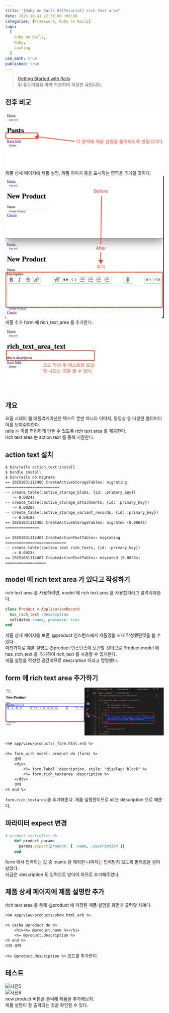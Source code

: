 ```yaml
---
title: "[Ruby on Rails 8][Tutorial] rich text area"
date: 2025-10-31 22:30:00 +09:00
categories: [Framework, Ruby on Rails]
tags:
  [
    Ruby on Rails,
    Ruby,
    caching
  ]
use_math: true
published: true
---
```


> [Getting Started with Rails](https://guides.rubyonrails.org/getting_started.html)<br>
위 튜토리얼을 따라 학습하며 작성한 글입니다.

## 전후 비교
![사진1](https://github.com/Hoon1999/hoon1999.github.io/blob/main/assets/img/2025-10-31-ROR_rich_text_area/1.png?raw=true)<br>
제품 상세 페이지에 제품 설명, 제품 이미지 등을 표시하는 영역을 추가할 것이다.<br>
![사진2](https://github.com/Hoon1999/hoon1999.github.io/blob/main/assets/img/2025-10-31-ROR_rich_text_area/2.png?raw=true)<br>
제품 추가 form 에 rich_text_area 를 추가한다.<br>
![사진3](https://github.com/Hoon1999/hoon1999.github.io/blob/main/assets/img/2025-10-31-ROR_rich_text_area/3.png?raw=true)<br>

## 개요
요즘 시대의 웹 애플리케이션은 텍스트 뿐만 아니라 이미지, 동영상 등 다양한 멀티미디어를 보여줘야한다.<br>
rails 는 이를 편리하게 만들 수 있도록 rich text area 를 제공한다.<br>
rich text area 는 action text 를 통해 지원한다.<br>

## action text 설치

```console
$ bin/rails action_text:install
$ bundle install
$ bin/rails db:migrate
== 20251031112406 CreateActiveStorageTables: migrating ========================
-- create_table(:active_storage_blobs, {id: :primary_key})
   -> 0.0024s
-- create_table(:active_storage_attachments, {id: :primary_key})
   -> 0.0020s
-- create_table(:active_storage_variant_records, {id: :primary_key})
   -> 0.0018s
== 20251031112406 CreateActiveStorageTables: migrated (0.0064s) ===============

== 20251031112407 CreateActionTextTables: migrating ===========================
-- create_table(:action_text_rich_texts, {id: :primary_key})
   -> 0.0023s
== 20251031112407 CreateActionTextTables: migrated (0.0023s) ==================
```

## model 에 rich text area 가 있다고 작성하기
rich text area 를 사용하려면, model 에 rich text area 를 사용할거라고 알려줘야한다.<br>

```ruby
class Product < ApplicationRecord
  has_rich_text :description
  validates :name, presence: true
end
```

제품 상세 페이지를 보면, @product 인스턴스에서 제품명을 꺼내 작성했던것을 볼 수 있다.<br>
마찬가지로 제품 설명도 @product 인스턴스에 보관할 것이므로 Product model 에 has_rich_text 를 추가하여 rich_text 를 사용할 수 있게한다.<br>
제품 설명을 작성할 공간이므로 description 이라고 명명했다.<br>

## form 에 rich text area 추가하기

![사진4](https://github.com/Hoon1999/hoon1999.github.io/blob/main/assets/img/2025-10-31-ROR_rich_text_area/4.png?raw=true)<br>

```erb
<%# app/view/products/_form.html.erb %>

<%= form_with model: product do |form| %>
    생략
    <div>
        <%= form.label :description, style: "display: block" %>
        <%= form.rich_textarea :description %>
    </div>
    생략
<% end %>
```

```form.rich_textarea``` 를 추가해준다. 제품 설명란이므로 id 는 description 으로 해준다.<br>

## 파라미터 expect 변경

```ruby
# product_controller.rb 
    def product_params
      params.expect(product: [ :name, :description ])
    end
```

form 에서 입력되는 값 중 :name 을 제외한 나머지는 입력받지 않도록 필터링을 걸어놨었다.<br>
지금은 :description 도 입력으로 받아야 하므로 추가해주었다.<br>

## 제품 상세 페이지에 제품 설명란 추가
rich text area 를 통해 @product 에 저장된 제품 설명을 화면에 출력할 차례다.<br>

```erb
<%# app/view/products/show.html.erb %>

<% cache @product do %>
    <h1><%= @product.name %></h1>
    <%= @product.description %>
<% end %>
이하 생략
```

```<%= @product.description %>``` 코드를 추가한다.<br>

## 테스트
![사진5](https://github.com/Hoon1999/hoon1999.github.io/blob/main/assets/img/2025-10-31-ROR_rich_text_area/5.png?raw=true)<br>
![사진6](https://github.com/Hoon1999/hoon1999.github.io/blob/main/assets/img/2025-10-31-ROR_rich_text_area/6.png?raw=true)<br>
new product 버튼을 클릭해 제품을 추가해보자.<br>
제품 설명이 잘 출력되는 것을 확인할 수 있다.<br>